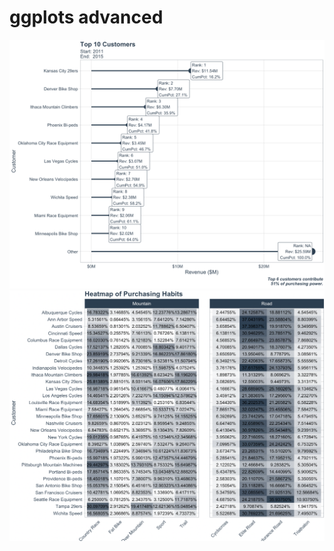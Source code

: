 # ggplots advanced
![](Screenshot%20at%20Jul%2029%2011-39-05.png)
![](Screenshot%20at%20Jul%2031%2016-35-08.png)

